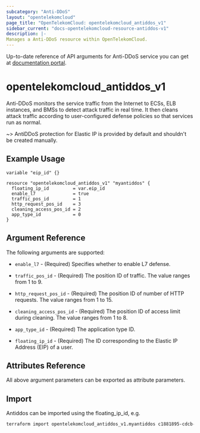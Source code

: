 ```yaml
---
subcategory: "Anti-DDoS"
layout: "opentelekomcloud"
page_title: "OpenTelekomCloud: opentelekomcloud_antiddos_v1"
sidebar_current: "docs-opentelekomcloud-resource-antiddos-v1"
description: |-
Manages a Anti-DDoS resource within OpenTelekomCloud.
---
```


Up-to-date reference of API arguments for Anti-DDoS service you can get at
[documentation portal](https://docs.otc.t-systems.com/anti-ddos/api-ref/api/anti-ddos_apis).

# opentelekomcloud_antiddos_v1

Anti-DDoS monitors the service traffic from the Internet to ECSs, ELB instances, and BMSs to detect attack traffic in real time. It then cleans attack traffic according to user-configured defense policies so that services run as normal.

~>
AntiDDoS protection for Elastic IP is provided by default and shouldn't be created manually.


## Example Usage

```hcl
variable "eip_id" {}

resource "opentelekomcloud_antiddos_v1" "myantiddos" {
  floating_ip_id         = var.eip_id
  enable_l7              = true
  traffic_pos_id         = 1
  http_request_pos_id    = 3
  cleaning_access_pos_id = 2
  app_type_id            = 0
}
```

## Argument Reference

The following arguments are supported:

* `enable_l7` - (Required) Specifies whether to enable L7 defense.

* `traffic_pos_id` - (Required) The position ID of traffic. The value ranges from 1 to 9.

* `http_request_pos_id` - (Required) The position ID of number of HTTP requests. The value ranges from 1 to 15.

* `cleaning_access_pos_id` - (Required) The position ID of access limit during cleaning. The value ranges from 1 to 8.

* `app_type_id` - (Required) The application type ID.

* `floating_ip_id` - (Required) The ID corresponding to the Elastic IP Address (EIP) of a user.

## Attributes Reference

All above argument parameters can be exported as attribute parameters.

## Import

Antiddos can be imported using the floating_ip_id, e.g.

```sh
terraform import opentelekomcloud_antiddos_v1.myantiddos c1881895-cdcb-4d23-96cb-032e6a3ee667
```
